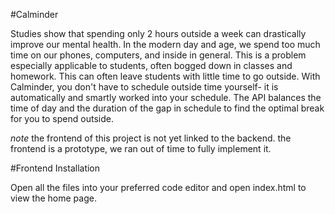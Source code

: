 
#Calminder

Studies show that spending only 2 hours outside a week can drastically improve our mental health. In the modern day and age, we spend too much time on our phones, computers, and inside in general. This is a problem especially applicable to students, often bogged down in classes and homework. This can often leave students with little time to go outside. With Calminder, you don't have to schedule outside time yourself- it is automatically and smartly worked into your schedule.
The API balances the time of day and the duration of the gap in schedule to find the optimal break for you to spend outside. 


*note*
the frontend of this project is not yet linked to the backend. the frontend is a prototype, we ran out of time to fully implement it.

#Frontend Installation

Open all the files into your preferred code editor and open index.html to view the home page.
